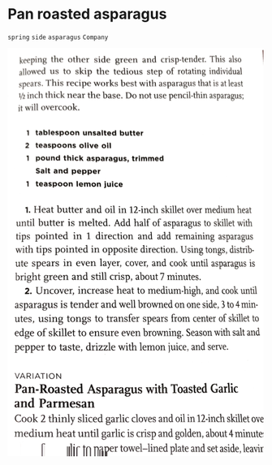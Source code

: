 # Pan roasted asparagus

`spring` `side` `asparagus` `Company`

![Evernote_Snapshot_20190421_130037.png](image/Evernote_Snapshot_20190421_130037.png)
